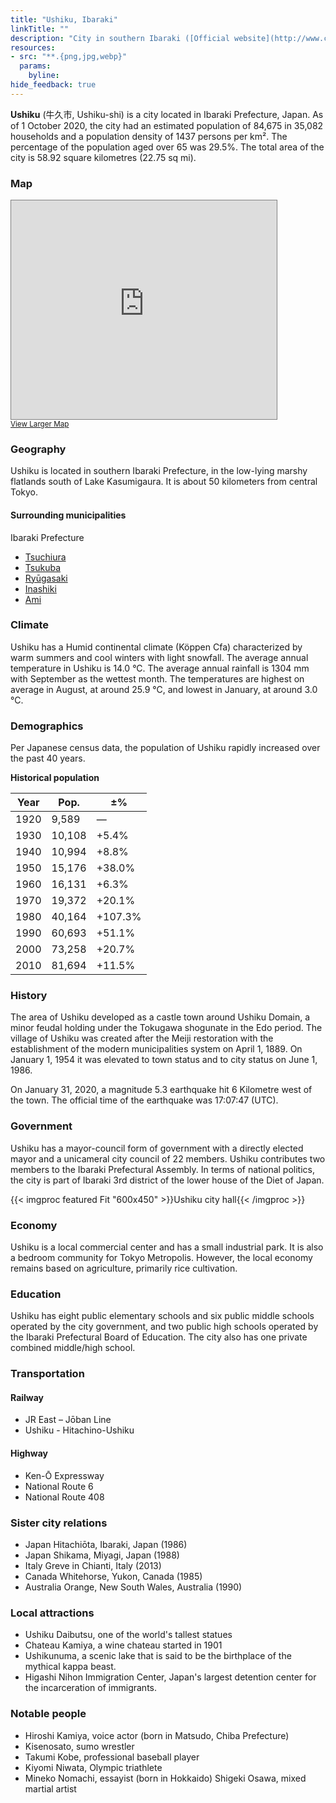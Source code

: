 ```yaml
---
title: "Ushiku, Ibaraki"
linkTitle: ""
description: "City in southern Ibaraki ([Official website](http://www.city.ushiku.lg.jp/))"
resources:
- src: "**.{png,jpg,webp}"
  params:
    byline:
hide_feedback: true
---
```

**Ushiku** (牛久市, Ushiku-shi) is a city located in Ibaraki Prefecture, Japan. As of 1 October 2020, the city had an estimated population of 84,675 in 35,082 households and a population density of 1437 persons per km². The percentage of the population aged over 65 was 29.5%. The total area of the city is 58.92 square kilometres (22.75 sq mi). 

### Map

<div class="osm">
<iframe width="425" height="350" frameborder="0" scrolling="no" marginheight="0" marginwidth="0" src="https://www.openstreetmap.org/export/embed.html?bbox=140.068473815918%2C35.88432148685992%2C140.31944274902347%2C36.07546472820741&amp;layer=transportmap" style="border: 1px solid gray"></iframe><br/><small><a href="https://www.openstreetmap.org/#map=12/35.9800/140.1938&amp;layers=T">View Larger Map</a></small>
</div>

### Geography

Ushiku is located in southern Ibaraki Prefecture, in the low-lying marshy flatlands south of Lake Kasumigaura. It is about 50 kilometers from central Tokyo.

#### Surrounding municipalities

Ibaraki Prefecture

- [Tsuchiura](https://timog.org/wiki/tsuchiura/)
- [Tsukuba](https://timog.org/wiki/tsukuba/)
- [Ryūgasaki](https://timog.org/wiki/ryugasaki/)
- [Inashiki](https://timog.org/wiki/inashiki/)
- [Ami](https://timog.org/wiki/ami-ibaraki/)

### Climate

Ushiku has a Humid continental climate (Köppen Cfa) characterized by warm summers and cool winters with light snowfall. The average annual temperature in Ushiku is 14.0 °C. The average annual rainfall is 1304 mm with September as the wettest month. The temperatures are highest on average in August, at around 25.9 °C, and lowest in January, at around 3.0 °C.

### Demographics

Per Japanese census data, the population of Ushiku rapidly increased over the past 40 years.

**Historical population**

| Year | Pop. | ±% |
| --- | --- | ---|
|1920 |	9,589	|—    |
|1930 |	10,108|	+5.4%|
|1940 |	10,994|	+8.8%|
|1950 |	15,176	|+38.0%|
|1960 |	16,131|	+6.3%|
|1970 |	19,372|	+20.1%|
|1980 |	40,164|	+107.3%|
|1990 |	60,693|	+51.1%|
|2000 |	73,258|	+20.7%|
|2010 |	81,694|	+11.5%|

### History

The area of Ushiku developed as a castle town around Ushiku Domain, a minor feudal holding under the Tokugawa shogunate in the Edo period. The village of Ushiku was created after the Meiji restoration with the establishment of the modern municipalities system on April 1, 1889. On January 1, 1954 it was elevated to town status and to city status on June 1, 1986.

On January 31, 2020, a magnitude 5.3 earthquake hit 6 Kilometre west of the town. The official time of the earthquake was 17:07:47 (UTC).

### Government

Ushiku has a mayor-council form of government with a directly elected mayor and a unicameral city council of 22 members. Ushiku contributes two members to the Ibaraki Prefectural Assembly. In terms of national politics, the city is part of Ibaraki 3rd district of the lower house of the Diet of Japan.

{{< imgproc featured Fit "600x450" >}}Ushiku city hall{{< /imgproc >}}

### Economy

Ushiku is a local commercial center and has a small industrial park. It is also a bedroom community for Tokyo Metropolis. However, the local economy remains based on agriculture, primarily rice cultivation.

### Education

Ushiku has eight public elementary schools and six public middle schools operated by the city government, and two public high schools operated by the Ibaraki Prefectural Board of Education. The city also has one private combined middle/high school.

### Transportation

#### Railway

- JR East – Jōban Line
- Ushiku - Hitachino-Ushiku

#### Highway

- Ken-Ō Expressway
- National Route 6
- National Route 408

### Sister city relations

- Japan Hitachiōta, Ibaraki, Japan (1986)
- Japan Shikama, Miyagi, Japan (1988)
- Italy Greve in Chianti, Italy (2013)
- Canada Whitehorse, Yukon, Canada (1985)
- Australia Orange, New South Wales, Australia (1990)

### Local attractions

- Ushiku Daibutsu, one of the world's tallest statues
- Chateau Kamiya, a wine chateau started in 1901
- Ushikunuma, a scenic lake that is said to be the birthplace of the mythical kappa beast.
- Higashi Nihon Immigration Center, Japan's largest detention center for the incarceration of immigrants.

### Notable people

- Hiroshi Kamiya, voice actor (born in Matsudo, Chiba Prefecture)
- Kisenosato, sumo wrestler
- Takumi Kobe, professional baseball player
- Kiyomi Niwata, Olympic triathlete
- Mineko Nomachi, essayist (born in Hokkaido)
    Shigeki Osawa, mixed martial artist